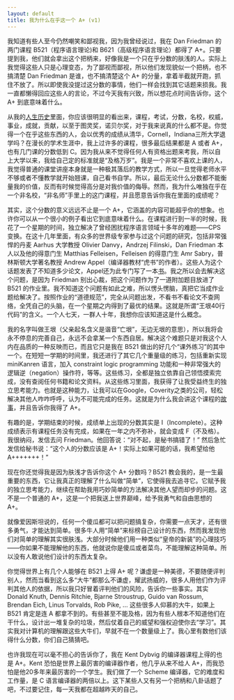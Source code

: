 ```yaml
---
layout: default
title: 我为什么在乎这一个 A+ (v1)
---
```



我知道有些人至今仍然嘲笑和鄙视我，因为我曾经说过，我在 Dan Friedman 的两门课程 B521（程序语言理论)和 B621（高级程序语言理论）都得了 A+。只要提到我，他们就会拿出这个把柄来，好像我是一个只在乎分数的肤浅的人。实际上我觉得这些人只是心理变态，为了鄙视而鄙视，所以他们发现貌似一个把柄，也不搞清楚 Dan Friedman 是谁，也不搞清楚这个 A+ 的分量，拿着半截就开跑，抓住不放了。所以即使我没提过这分数的事情，他们一样会找到其它话题来损我。我一直都懒得回应这些人的言论，不过今天我有兴致，所以想花点时间告诉你，这个 A+ 到底意味着什么。

从我的[人生历史](http://ericpony.github.io/wangyin/2014/01/04/authority)里面，你应该很明显的看出来，课程，考试，分数，名校，权威，事业，成就，贡献，以至于图灵奖，诺贝尔奖，对于我来说真的什么都不是。你觉得一个在乎这些东西的人，会以优秀的成绩从清华，Cornell，Indiana三所大学退学吗？在漫长的学术生涯中，我上过许多的课程，很多最后结果都是 A 或者 A+，也有几门课的分数低到 C。因为我从来不觉得任何人有资格出题来考我，所以自上大学以来，我给自己定的标准就是“及格万岁”。我是一个非常不喜欢上课的人，我觉得普通的课堂讲座本身就是一种极其落后的教学方式，所以一旦觉得老师水平不够或者不懂教学就开始翘课，自己看书自学。所以，最后无论什么分数都不能衡量我的价值，反而有时候觉得高分是对我价值的侮辱。然而，我为什么唯独在乎在一个非名校，“非名师”手里上的这门课程，并且愿意告诉你我在里面的成绩呢？

其实，这个分数的意义远远不止是一个 A+，它涵盖的内容可能超乎你的想象。也许你可以从一个很小的例子看出它到底意味着什么。在课程进行到一半的时候，我花了一个星期的时间，独立解决了曾经困扰程序语言领域十多年的难题——CPS 变换。在这十几年里面，有众多的世界级专家参与过这个问题的研究，包括非常强悍的丹麦 Aarhus 大学教授 Olivier Danvy，Andrzej Filinski，Dan Friedman 本人以及他的得意门生 Matthias Felleisen，Felleisen 的得意门生 Amr Sabry，普林斯顿大学著名教授 Andrew Appel（编译器教材“虎书”的作者）。这些人为这个话题发表了不知道多少论文，Appel还为此专门写了一本[书](http://www.amazon.com/Compiling-Continuations-Andrew-W-Appel/dp/052103311X)。我之所以会去解决这个问题，是因为 Friedman 别出心裁，把这个问题作为了一道附加题目放进了 B521 的作业里。我不知道这个问题有如此之难，所以愣头愣脑，真把它当成作业题给解决了。按照作业的“道德规范”，完全从问题出发，不看书不看论文不查网络，全凭自己的头脑，在一个星期之内得到了最优的结果。这就是所谓“王垠40行代码”的含义。一个人七天，一群人十年，我想你应该知道这是什么概念。

我的名字叫做王垠（父亲起名含义是谐音“亡垠”，无边无垠的意思），所以我将会永不停息的完善自己，永远不会拿某一个东西自居。解决这个难题只是对我这个人内在品质的一种反映而已，而且它只是我在 B521 做出的好几个“课外练习”的其中一个。在短短一学期的时间里，我还进行了其它几个重量级的练习，包括重新实现 miniKanren 语言，加入 constraint logic programming 功能和一种非常强大的逻辑逆（negation）操作符，等等。这些练习，全都是独立依靠自己领悟摸索完成，没有查阅任何书籍和论文资料。从这些练习里面，我获得了让我受益终生的独立思考能力。也就是这种能力，让我可以在Google，Coverity之类的公司，轻松解决其他人咋咋呼呼，认为不可能完成的任务。这就是为什么我会讲这个课程的[故事](http://ericpony.github.io/wangyin/2012/07/04/dan-friedman)，并且告诉你我得了 A+。

有趣的是，学期结束的时候，成绩单上出现的分数其实是 I（Incomplete）。这种成绩表示有课程任务没有完成，如果在一年之内不弥补，就会变成 F（不及格）。我很纳闷，发信去问 Friedman。他回答说：“对不起，是秘书搞错了！” 然后急忙发信给秘书说：“这个人的分数应该是 A+！实际上如果可能的话，我希望给他 A+++++++！”

现在你还觉得我是因为肤浅才告诉你这个 A+ 分数吗？B521 教会我的，是一生最重要的东西，它让我真正的理解了什么叫做“简单”，它使得我去追寻它。它赋予我的独立思考能力，继续在帮助我用巧妙简单的方法解决其他人望而却步的问题。这不是一个普通的 A+，这是一个把我送上世界巅峰，给予我勇气和自由思想的 A+。

就像爱因斯坦说的，任何一个傻瓜都可以把问题搞复杂，你需要一点天才，还有很多勇气，才能达到简单。很多牛人用“简单”来标榜自己设计的东西，然而我发现他们对简单的理解其实很肤浅。大部分时候他们用一种类似“皇帝的新装”的心理技巧——你如果不能理解他的东西，他就说你是傻瓜或者菜鸟，不能理解这种简单。所以没有人敢说他们设计的东西太复杂。

你觉得世界上有几个人能够在 B521 上得 A+ 呢？谦虚是一种美德，不要随便评判别人，然而当看到这么多“大牛”都那么不谦虚，耀武扬威的，很多人用他们作为评判其他人的依据，所以我只好冒着评判他们的风险，告诉你一些事实。其实 Donald Knuth, Dennis Ritchie, Bjarne Stroustrup, Guido van Rossum, Brendan Eich, Linus Torvalds, Rob Pike, ... 这些很多人仰慕的大牛，如果上 B521 肯定是连 A 都拿不到的。有些甚至不能及格，因为有些人根本不知道他们在干什么，设计出一堆复杂的垃圾，然后仗着自己的威望和强权迫使你去“学习”。其实我对计算机的理解跟这些大牛们，早就不在一个数量级上了。我心里有数他们该得什么分数，你们自己猜猜吧。

也许我现在可以毫不担心的告诉你了，我在 Kent Dybvig 的编译器课程上得的也是 A+。Kent 恐怕是世界上最厉害的编译器作者，他几乎从来不给人 A+，而我恐怕是他20多年来最厉害的一个学生。我们做了一个 Scheme 编译器，它的难度和工作量，是 C 语言编译器的两倍以上。这下某些人又有另一个把柄和八卦话题了吧，不过要记住，每一天我都在超越昨天的自己。